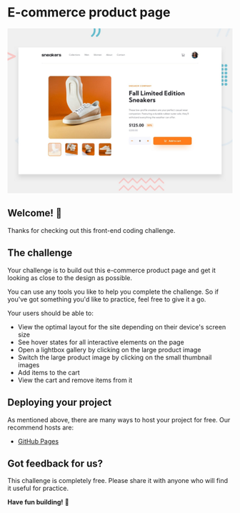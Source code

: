 # E-commerce product page

![Design preview for the E-commerce product page coding challenge](./design/desktop-preview.jpg)

## Welcome! 👋

Thanks for checking out this front-end coding challenge.

## The challenge

Your challenge is to build out this e-commerce product page and get it looking as close to the design as possible.

You can use any tools you like to help you complete the challenge. So if you've got something you'd like to practice, feel free to give it a go.

Your users should be able to:

- View the optimal layout for the site depending on their device's screen size
- See hover states for all interactive elements on the page
- Open a lightbox gallery by clicking on the large product image
- Switch the large product image by clicking on the small thumbnail images
- Add items to the cart
- View the cart and remove items from it


## Deploying your project

As mentioned above, there are many ways to host your project for free. Our recommend hosts are:

- [GitHub Pages](https://jankee92pl.github.io/ecommerce-product-page/)


## Got feedback for us?


This challenge is completely free. Please share it with anyone who will find it useful for practice.

**Have fun building!** 🚀
